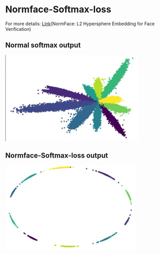 # Normface-Softmax-loss
For more details:
[Link](https://arxiv.org/pdf/1704.06369.pdf)(NormFace: L2 Hypersphere Embedding for Face Verification)

## Normal softmax output
![Image](softmax.JPG)

## Normface-Softmax-loss output
![Image](norm_soft.JPG)
